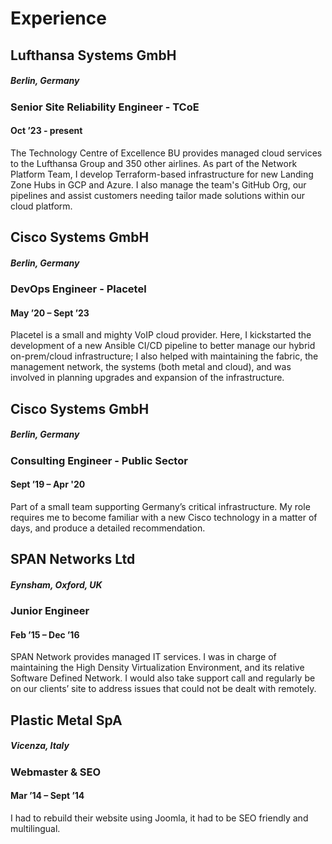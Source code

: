# Experience
## Lufthansa Systems GmbH
##### Berlin, Germany
### Senior Site Reliability Engineer - TCoE
#### Oct ’23 - present
The Technology Centre of Excellence BU  provides managed cloud services to the Lufthansa Group and 350 other airlines. As part of the Network Platform Team, I develop Terraform-based infrastructure for new Landing Zone Hubs in GCP and Azure. I also manage the team's GitHub Org, our pipelines and assist customers needing tailor made solutions within our cloud platform.

## Cisco Systems GmbH
##### Berlin, Germany
### DevOps Engineer - Placetel
#### May ’20 – Sept ’23
Placetel is a small and mighty VoIP cloud provider. Here, I kickstarted the development of a new Ansible CI/CD pipeline to better manage our hybrid on-prem/cloud infrastructure; I also helped with maintaining the fabric, the management network, the systems (both metal and cloud), and was involved in planning upgrades and expansion of the infrastructure.

## Cisco Systems GmbH
##### Berlin, Germany
### Consulting Engineer - Public Sector
#### Sept ’19 – Apr '20
Part of a small team supporting Germany’s critical infrastructure. My role requires me to become
familiar with a new Cisco technology in a matter of days, and produce a detailed recommendation.

## SPAN Networks Ltd
#####  Eynsham, Oxford, UK
### Junior Engineer 
#### Feb ’15 – Dec ’16
SPAN Network provides managed IT services. I was in charge of maintaining the High Density
Virtualization Environment, and its relative Software Defined Network. I would also take support call
and regularly be on our clients’ site to address issues that could not be dealt with remotely.

## Plastic Metal SpA
##### Vicenza, Italy
### Webmaster & SEO 
#### Mar ’14 – Sept ’14
I had to rebuild their website using Joomla, it had to be SEO friendly and multilingual.
